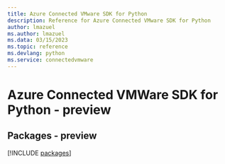 ```yaml
---
title: Azure Connected VMware SDK for Python
description: Reference for Azure Connected VMware SDK for Python
author: lmazuel
ms.author: lmazuel
ms.data: 03/15/2023
ms.topic: reference
ms.devlang: python
ms.service: connectedvmware
---
```

# Azure Connected VMWare SDK for Python - preview
## Packages - preview
[!INCLUDE [packages](connected-vmware-index.md)]